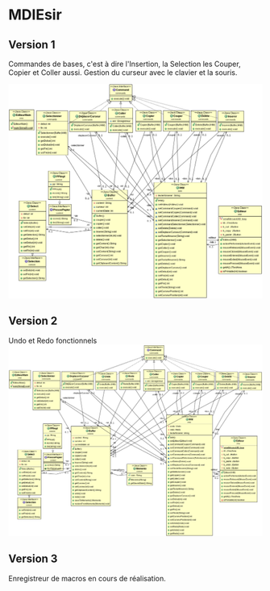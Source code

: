 # MDIEsir

## Version 1
Commandes de bases, c'est à dire l'Insertion, la Selection les Couper, Copier et Coller aussi.
Gestion du curseur avec le clavier et la souris.

![UML Version 1](https://raw.githubusercontent.com/Joceran/MDIEsir/master/UML%20Version1.png?token=AH1oX0dtZW6pfoHIXvCa_QcMW7AyiSj9ks5a5x0TwA%3D%3D)

## Version 2
Undo et Redo fonctionnels
![UML Version 2](https://raw.githubusercontent.com/Joceran/MDIEsir/master/UML%20Version2.png?token=AH1oX-3QxmXlyEBIY5Z6bat03Tz5QfCwks5a5x0TwA%3D%3D)

## Version 3
Enregistreur de macros en cours de réalisation.
